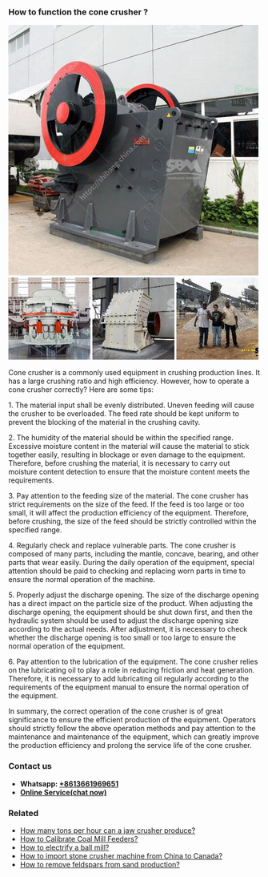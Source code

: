 <h3>How to function the cone crusher ?</h3><img src='1701745257.jpg' alt=''><p>Cone crusher is a commonly used equipment in crushing production lines. It has a large crushing ratio and high efficiency. However, how to operate a cone crusher correctly? Here are some tips:</p><p>1. The material input shall be evenly distributed. Uneven feeding will cause the crusher to be overloaded. The feed rate should be kept uniform to prevent the blocking of the material in the crushing cavity.</p><p>2. The humidity of the material should be within the specified range. Excessive moisture content in the material will cause the material to stick together easily, resulting in blockage or even damage to the equipment. Therefore, before crushing the material, it is necessary to carry out moisture content detection to ensure that the moisture content meets the requirements.</p><p>3. Pay attention to the feeding size of the material. The cone crusher has strict requirements on the size of the feed. If the feed is too large or too small, it will affect the production efficiency of the equipment. Therefore, before crushing, the size of the feed should be strictly controlled within the specified range.</p><p>4. Regularly check and replace vulnerable parts. The cone crusher is composed of many parts, including the mantle, concave, bearing, and other parts that wear easily. During the daily operation of the equipment, special attention should be paid to checking and replacing worn parts in time to ensure the normal operation of the machine.</p><p>5. Properly adjust the discharge opening. The size of the discharge opening has a direct impact on the particle size of the product. When adjusting the discharge opening, the equipment should be shut down first, and then the hydraulic system should be used to adjust the discharge opening size according to the actual needs. After adjustment, it is necessary to check whether the discharge opening is too small or too large to ensure the normal operation of the equipment.</p><p>6. Pay attention to the lubrication of the equipment. The cone crusher relies on the lubricating oil to play a role in reducing friction and heat generation. Therefore, it is necessary to add lubricating oil regularly according to the requirements of the equipment manual to ensure the normal operation of the equipment.</p><p>In summary, the correct operation of the cone crusher is of great significance to ensure the efficient production of the equipment. Operators should strictly follow the above operation methods and pay attention to the maintenance and maintenance of the equipment, which can greatly improve the production efficiency and prolong the service life of the cone crusher.</p><h3>Contact us</h3><ul><li><strong>Whatsapp:&nbsp;<a href="https://wa.me/8613661969651">+8613661969651</a></strong></li><li><a href="https://swt.shibang-china.com/?git&amp;zhl&amp;How to function the cone crusher "><strong>Online Service(chat now)</strong></a></li></ul><h3>Related</h3><ul><li><a href='How many tons per hour can a jaw crusher produce.md'>How many tons per hour can a jaw crusher produce?</a></li><li><a href='How to Calibrate Coal Mill Feeders.md'>How to Calibrate Coal Mill Feeders?</a></li><li><a href='How to electrify a ball mill.md'>How to electrify a ball mill?</a></li><li><a href='How to import stone crusher machine from China to Canada.md'>How to import stone crusher machine from China to Canada?</a></li><li><a href='How to remove feldspars from sand production.md'>How to remove feldspars from sand production?</a></li></ul>